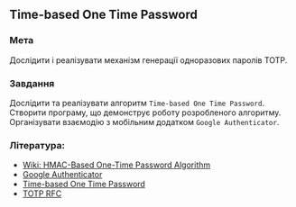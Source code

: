 ## Time-based One Time Password
### Мета
Дослідити і реалізувати механізм генерації одноразових паролів TOTP.

### Завдання
Дослідити та реалізувати алгоритм `Time-based One Time Password`. Створити програму, що демонструє роботу розробленого алгоритму. Організувати взаємодію з мобільним додатком `Google Authenticator`.

### Література:
* [Wiki: HMAC-Based One-Time Password Algorithm](https://ru.wikipedia.org/wiki/HOTP)
* [Google Authenticator](https://en.wikipedia.org/wiki/Google_Authenticator)
* [Time-based One Time Password](https://en.wikipedia.org/wiki/Time-based_one-time_password)
* [TOTP RFC](https://datatracker.ietf.org/doc/html/rfc6238)
